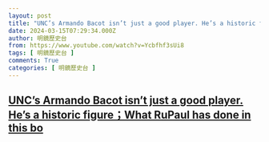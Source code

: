 ```yaml
---
layout: post
title: "UNC’s Armando Bacot isn’t just a good player. He’s a historic figure；What RuPaul has done in this bo"
date: 2024-03-15T07:29:34.000Z
author: 明鏡歷史台
from: https://www.youtube.com/watch?v=Ycbfhf3sUi8
tags: [ 明鏡歷史台 ]
comments: True
categories: [ 明鏡歷史台 ]
---
```

<!--1710487774000-->
[UNC’s Armando Bacot isn’t just a good player. He’s a historic figure；What RuPaul has done in this bo](https://www.youtube.com/watch?v=Ycbfhf3sUi8)
------

<div>

</div>
